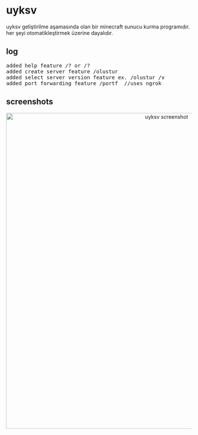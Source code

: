 # uyksv
uyksv geliştirilme aşamasında olan bir minecraft sunucu kurma programıdır. her şeyi otomatikleştirmek üzerine dayalıdır.

<h2>log</h2>
<pre>
added help feature /? or /? <parameter>
added create server feature /olustur
added select server version feature ex. /olustur /v <version>
added port forwarding feature /portf <port> //uses ngrok
</pre>

<h2>screenshots</h2>
<p align="center">
  <img src="https://user-images.githubusercontent.com/81591768/118799446-69434e80-b8a7-11eb-8cfd-3425a1a332c6.png" width="855" title="uyksv screenshot">
</p>
